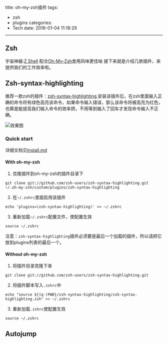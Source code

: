 title: oh-my-zsh插件
tags:
  - zsh
  - plugins
categories:
  - Tech
date: 2016-01-04 11:18:29

---
## Zsh
宇宙神器:[Z Shell](http://www.zsh.org)
配合[Oh-My-Zsh](http://ohmyz.sh)食用风味更佳呦
接下来就是介绍几款插件，来提供我们的工作效率啦。
 
## Zsh-syntax-highlighting
推荐一款zsh的插件：[zsh-syntax-highlighting](https://github.com/zsh-users/zsh-syntax-highlighting),安装该插件后，在zsh里面输入正确的命令将有绿色高亮该命令，如果命令输入错误，那么该命令将被高亮为红色，也算是能提高我们输入命令的效率把，不用等到输入了回车才发现命令输入不正确。
<!--more-->
![效果图](http://7xl4y6.com1.z0.glb.clouddn.com/cinus.me%2Foh-my-zsh-pluginsScreenshot%20from%202016-01-04%2011-05-24.png)
### Quick start 
详细文档见[Install.md](https://github.com/zsh-users/zsh-syntax-highlighting/blob/master/INSTALL.md)
#### With oh-my-zsh
1. 克隆插件到oh-my-zsh的插件目录下
```
git clone git://github.com/zsh-users/zsh-syntax-highlighting.git ~/.oh-my-zsh/custom/plugins/zsh-syntax-highlighting
```
2. 在`~/.zshrc`里面启用该插件
```
echo 'plugins=(zsh-syntax-highlighting)' >> ~/.zshrc
```
3. 重新加载`~/.zshrc`配置文件，使配置生效
```
source ~/.zshrc
```
注意：`zsh-syntax-highlighting`插件必须要是最后一个加载的插件，所以请把它放到plugins列表的最后一个。
#### Without oh-my-zsh
1. 将插件目录克隆下来
```
git clone git://github.com/zsh-users/zsh-syntax-highlighting.git
```
2. 将插件脚本写入`.zshrc`中
```
echo "source ${(q-)PWD}/zsh-syntax-highlighting/zsh-syntax-highlighting.zsh" >> ~/.zshrc
```
3. 重新加载`.zshrc`使配置生效
```
source ~/.zshrc
```

## Autojump

